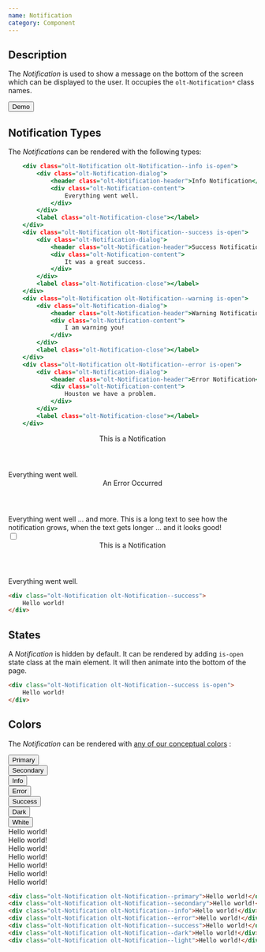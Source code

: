 ```yaml
---
name: Notification
category: Component
---
```


## Description

The *Notification* is used to show a message on the bottom of the screen which
can be displayed to the user. It occupies the `olt-Notification*` class names.

<div class="olt-Card olt-u-padding5">
  <div class="olt-u-marginAuto">
    <button class="olt-Button" data-notification-trigger="notification-demo-1">Demo</button>
 </div>
</div>

## Notification Types

The *Notifications* can be rendered with the following types:

```types.html
    <div class="olt-Notification olt-Notification--info is-open">
        <div class="olt-Notification-dialog">
            <header class="olt-Notification-header">Info Notification</header>
            <div class="olt-Notification-content">
                Everything went well.
            </div>
        </div>
        <label class="olt-Notification-close"></label>
    </div>
    <div class="olt-Notification olt-Notification--success is-open">
        <div class="olt-Notification-dialog">
            <header class="olt-Notification-header">Success Notification</header>
            <div class="olt-Notification-content">
                It was a great success.
            </div>
        </div>
        <label class="olt-Notification-close"></label>
    </div>
    <div class="olt-Notification olt-Notification--warning is-open">
        <div class="olt-Notification-dialog">
            <header class="olt-Notification-header">Warning Notification</header>
            <div class="olt-Notification-content">
                I am warning you!
            </div>
        </div>
        <label class="olt-Notification-close"></label>
    </div>
    <div class="olt-Notification olt-Notification--error is-open">
        <div class="olt-Notification-dialog">
            <header class="olt-Notification-header">Error Notification</header>
            <div class="olt-Notification-content">
                Houston we have a problem.
            </div>
        </div>
        <label class="olt-Notification-close"></label>
    </div>
```

<div class="olt-Notifications">
    <div class="olt-Notification olt-Notification--success" data-notification-target="notification-demo-1">
        <div class="olt-Notification-dialog">
            <header class="olt-Notification-header">This is a Notification</header>
            <div class="olt-Notification-content">
                Everything went well.
            </div>
        </div>
        <label class="olt-Notification-close" for="notification-demo-1"></label>
    </div>
    <div class="olt-Notification olt-Notification--error" data-notification-target="notification-demo-1">
        <div class="olt-Notification-dialog">
            <header class="olt-Notification-header">An Error Occurred</header>
            <div class="olt-Notification-content">
                Everything went well ... and more. This is a long text to see how the notification grows, when the text gets longer ... and it looks good!
            </div>
        </div>
        <label class="olt-Notification-close" for="notification-demo-1"></label>
    </div>
</div>

<div class="olt-Card olt-u-padding5">
    <div class="olt-u-marginAuto">
        <input data-toggle="notification" id="demo-3" type="checkbox">
        <label class="olt-Button" id="button-demo-3" for="notification-demo-3"></label>
        <div class="olt-Notifications">
            <div class="olt-Notification olt-Notification--success" data-notification-trigger="notification-demo-3">
                <div class="olt-Notification-dialog">
                    <header class="olt-Notification-header">This is a Notification</header>
                    <div class="olt-Notification-content">
                        Everything went well.
                    </div>
                </div>
                <label class="olt-Notification-close" for="notification-demo-3"></label>
            </div>
        </div>
    </div>
</div>

```html
<div class="olt-Notification olt-Notification--success">
    Hello world!
</div>
```

## States

A *Notification* is hidden by default. It can be rendered by adding `is-open` 
state class at the main element. It will then animate into the bottom of the
page.

```html
<div class="olt-Notification olt-Notification--success is-open">
    Hello world!
</div>
```

## Colors

The *Notification* can be rendered with 
[any of our conceptual colors](/#concepts-colors) :

<div class="olt-Card olt-u-padding5">
  <div class="olt-u-marginAuto olt-u-padding1">
     <button class="olt-Button olt-Button--primary" data-notification-trigger="demo-2">Primary</button>
  </div>
  <div class="olt-u-marginAuto olt-u-padding1">
     <button class="olt-Button olt-Button--secondary" data-notification-trigger="demo-3">Secondary</button>
  </div>
  <div class="olt-u-marginAuto olt-u-padding1">
     <button class="olt-Button olt-Button--info" data-notification-trigger="demo-4">Info</button>
  </div>
  <div class="olt-u-marginAuto olt-u-padding1">
     <button class="olt-Button olt-Button--error" data-notification-trigger="demo-5">Error</button>
  </div>
  <div class="olt-u-marginAuto olt-u-padding1">
     <button class="olt-Button olt-Button--success" data-notification-trigger="demo-6">Success</button>
  </div>
  <div class="olt-u-marginAuto olt-u-padding1">
     <button class="olt-Button olt-Button--dark" data-notification-trigger="demo-7">Dark</button>
  </div>
  <div class="olt-u-marginAuto olt-u-padding1">
     <button class="olt-Button" data-notification-trigger="demo-8">White</button>
  </div>
</div>
<div class="olt-Notification olt-Notification--primary" data-notification-target="demo-2">
    Hello world!
</div>
<div class="olt-Notification olt-Notification--secondary" data-notification-target="demo-3">
    Hello world!
</div>
<div class="olt-Notification olt-Notification--info" data-notification-target="demo-4">
    Hello world!
</div>
<div class="olt-Notification olt-Notification--error" data-notification-target="demo-5">
    Hello world!
</div>
<div class="olt-Notification olt-Notification--success" data-notification-target="demo-6">
    Hello world!
</div>
<div class="olt-Notification olt-Notification--dark" data-notification-target="demo-7">
    Hello world!
</div>
<div class="olt-Notification olt-Notification--light" data-notification-target="demo-8">
    Hello world!
</div>

```html
<div class="olt-Notification olt-Notification--primary">Hello world!</div>
<div class="olt-Notification olt-Notification--secondary">Hello world!</div>
<div class="olt-Notification olt-Notification--info">Hello world!</div>
<div class="olt-Notification olt-Notification--error">Hello world!</div>
<div class="olt-Notification olt-Notification--success">Hello world!</div>
<div class="olt-Notification olt-Notification--dark">Hello world!</div>
<div class="olt-Notification olt-Notification--light">Hello world!</div>
```

